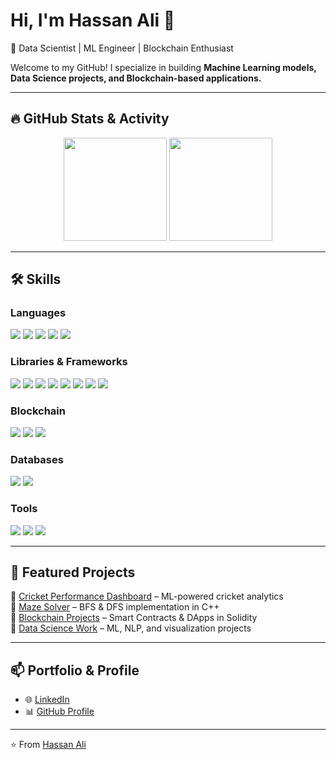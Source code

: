 # Hi, I'm Hassan Ali 👋  
🚀 Data Scientist | ML Engineer | Blockchain Enthusiast  

Welcome to my GitHub! I specialize in building **Machine Learning models, Data Science projects, and Blockchain-based applications.**  

---

## 🔥 GitHub Stats & Activity
<p align="center">
  <img src="https://github-readme-stats.vercel.app/api?username=hassanimtiaz158&show_icons=true&theme=radical" height="165">
  <img src="https://github-readme-stats.vercel.app/api/top-langs/?username=hassanimtiaz158&layout=compact&theme=radical" height="165">
</p>

---

## 🛠️ Skills  

### **Languages**  
<p align="left">
  <img src="https://img.shields.io/badge/Python-3776AB?style=for-the-badge&logo=python&logoColor=white">
  <img src="https://img.shields.io/badge/R-276DC3?style=for-the-badge&logo=r&logoColor=white">
  <img src="https://img.shields.io/badge/SQL-4479A1?style=for-the-badge&logo=postgresql&logoColor=white">
  <img src="https://img.shields.io/badge/C++-00599C?style=for-the-badge&logo=cplusplus&logoColor=white">
  <img src="https://img.shields.io/badge/Solidity-363636?style=for-the-badge&logo=solidity&logoColor=white">
</p>  

### **Libraries & Frameworks**  
<p align="left">
  <img src="https://img.shields.io/badge/Pandas-150458?style=for-the-badge&logo=pandas&logoColor=white">
  <img src="https://img.shields.io/badge/NumPy-013243?style=for-the-badge&logo=numpy&logoColor=white">
  <img src="https://img.shields.io/badge/Scikit--learn-F7931E?style=for-the-badge&logo=scikitlearn&logoColor=white">
  <img src="https://img.shields.io/badge/Flask-000000?style=for-the-badge&logo=flask&logoColor=white">
  <img src="https://img.shields.io/badge/Streamlit-FF4B4B?style=for-the-badge&logo=streamlit&logoColor=white">
  <img src="https://img.shields.io/badge/NLTK-85C1E9?style=for-the-badge&logo=python&logoColor=black">
  <img src="https://img.shields.io/badge/Matplotlib-005571?style=for-the-badge&logo=plotly&logoColor=white">
  <img src="https://img.shields.io/badge/Seaborn-9A9CEE?style=for-the-badge&logo=python&logoColor=black">
</p>  

### **Blockchain**  
<p align="left">
  <img src="https://img.shields.io/badge/Ethereum-3C3C3D?style=for-the-badge&logo=ethereum&logoColor=white">
  <img src="https://img.shields.io/badge/Solidity-2C2C2C?style=for-the-badge&logo=solidity&logoColor=white">
  <img src="https://img.shields.io/badge/Web3.js-F16822?style=for-the-badge&logo=javascript&logoColor=white">
</p>  

### **Databases**  
<p align="left">
  <img src="https://img.shields.io/badge/SQLite-003B57?style=for-the-badge&logo=sqlite&logoColor=white">
  <img src="https://img.shields.io/badge/MySQL-4479A1?style=for-the-badge&logo=mysql&logoColor=white">
</p>  

### **Tools**  
<p align="left">
  <img src="https://img.shields.io/badge/Git-F05032?style=for-the-badge&logo=git&logoColor=white">
  <img src="https://img.shields.io/badge/Docker-2496ED?style=for-the-badge&logo=docker&logoColor=white">
  <img src="https://img.shields.io/badge/Jupyter-F37626?style=for-the-badge&logo=jupyter&logoColor=white">
</p>  

---

## 📂 Featured Projects  
🔹 [Cricket Performance Dashboard](https://github.com/hassanimtiaz158/Cricket-Performance-Dashboard) – ML-powered cricket analytics  
🔹 [Maze Solver](https://github.com/hassanimtiaz158/Maze-Solver) – BFS & DFS implementation in C++  
🔹 [Blockchain Projects](https://github.com/hassanimtiaz158/Blockchain) – Smart Contracts & DApps in Solidity  
🔹 [Data Science Work](https://github.com/hassanimtiaz158/Data-Science) – ML, NLP, and visualization projects  

---

## 📫 Portfolio & Profile  
- 🌐 [LinkedIn](https://www.linkedin.com/in/hassan-ali-61580629a/)  
- 📊 [GitHub Profile](https://github.com/hassanimtiaz158)  

---
⭐️ From [Hassan Ali](https://github.com/hassanimtiaz158)
